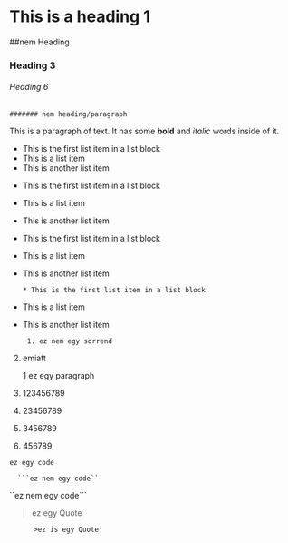  # This is a heading 1

 ##nem Heading

### Heading 3

 ###### Heading 6

    ####### nem heading/paragraph

   This is a paragraph of text. It has some **bold** and *italic* words inside of it.



* This is the first list item in a list block
* This is a list item
* This is another list item

 - This is the first list item in a list block
- This is a list item
- This is another list item

- This is the first list item in a list block
* This is a list item
* This is another list item

      * This is the first list item in a list block
- This is a list item
* This is another list item

       1. ez nem egy sorrend
2. emiatt

     1 ez egy paragraph

1. 123456789
2. 23456789
3. 3456789
4. 456789         

```ez egy code```

      ```ez nem egy code``

``ez nem egy code```



> ez egy Quote

          >ez is egy Quote





